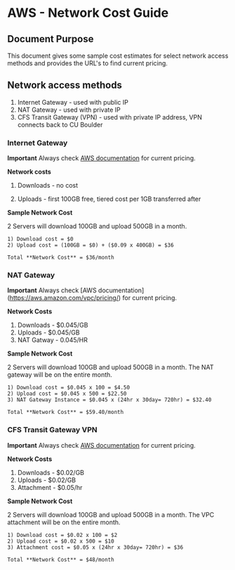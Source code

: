 # AWS - Network Cost Guide

## Document Purpose

This document gives some sample cost estimates for select network access methods and provides the URL's to find current pricing. 

## Network access methods 

1) Internet Gateway - used with public IP
2) NAT Gateway - used with private IP
3) CFS Transit Gateway (VPN) - used with private IP address, VPN connects back to CU Boulder

### Internet Gateway

**Important**
Always check [AWS documentation](https://aws.amazon.com/ec2/pricing/on-demand/) for current pricing.
 
**Network costs**

1) Downloads - no cost

2) Uploads - first 100GB free, tiered cost per 1GB transferred after

**Sample Network Cost**

2 Servers will download 100GB and upload 500GB in a month.

	1) Download cost = $0
	2) Upload cost = (100GB = $0) + ($0.09 x 400GB) = $36

	Total **Network Cost** = $36/month

### NAT Gateway

**Important**
Always check [AWS documentation] (https://aws.amazon.com/vpc/pricing/) for current pricing.

**Network Costs**
1) Downloads - $0.045/GB
2) Uploads - $0.045/GB
3) NAT Gatway - 0.045/HR

**Sample Network Cost**

2 Servers will download 100GB and upload 500GB in a month.  The NAT gateway will be on the entire month.

	1) Download cost = $0.045 x 100 = $4.50
	2) Upload cost = $0.045 x 500 = $22.50
	3) NAT Gateway Instance = $0.045 x (24hr x 30day= 720hr) = $32.40

	Total **Network Cost** = $59.40/month

### CFS Transit Gateway VPN

**Important**
Always check [AWS documentation](https://aws.amazon.com/transit-gateway/pricing/) for current pricing.

**Network Costs**
1) Downloads - $0.02/GB
2) Uploads - $0.02/GB
3) Attachment - $0.05/hr

**Sample Network Cost**

2 Servers will download 100GB and upload 500GB in a month.  The VPC attachment will be on the entire month.

	1) Download cost = $0.02 x 100 = $2
	2) Upload cost = $0.02 x 500 = $10
	3) Attachment cost = $0.05 x (24hr x 30day= 720hr) = $36

	Total **Network Cost** = $48/month

